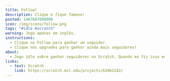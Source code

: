 ```yaml
---
title: Follow!
description: Clique e fique famoso!
posted: 1467687600000
icon: /img/icons/follow.png
tags: "#idle #scratch"
warning: Jogo apenas em inglês.
instructions:
  - Clique no Follow para ganhar um seguidor.
  - Clique nos upgrades para ganhar ainda mais seguidores!
about:
  - Jogo idle sobre ganhar seguidores no Scratch. Quando eu fiz isso eu tinha toda uma mensagem sobre não fazer projetos por fama mas sim por diversão/aprendizado e não usar sua contagem de seguidores para enaltecer seu ego e bla bla etc ughhhhhhhhh
links:
  - text: Scratch
    link: https://scratch.mit.edu/projects/62862242/
---
```

<scratch url="https://scratch.mit.edu/projects/62862242/"></scratch>